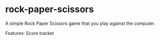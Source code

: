 # rock-paper-scissors
A simple Rock Paper Scissors game that you play against the computer.

Features: Score tracker
